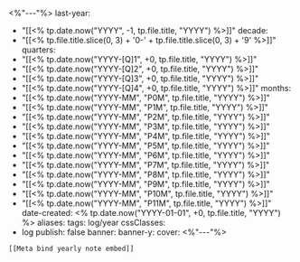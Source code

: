 <%"---"%>
last-year:
  - "[[<% tp.date.now("YYYY", -1, tp.file.title, "YYYY") %>]]"
decade:
  - "[[<% tp.file.title.slice(0, 3) + '0-' + tp.file.title.slice(0, 3) + '9' %>]]"
quarters:
  - "[[<% tp.date.now("YYYY-[Q]1", +0, tp.file.title, "YYYY") %>]]"
  - "[[<% tp.date.now("YYYY-[Q]2", +0, tp.file.title, "YYYY") %>]]"
  - "[[<% tp.date.now("YYYY-[Q]3", +0, tp.file.title, "YYYY") %>]]"
  - "[[<% tp.date.now("YYYY-[Q]4", +0, tp.file.title, "YYYY") %>]]"
months:
  - "[[<% tp.date.now("YYYY-MM", "P0M", tp.file.title, "YYYY") %>]]"
  - "[[<% tp.date.now("YYYY-MM", "P1M", tp.file.title, "YYYY") %>]]"
  - "[[<% tp.date.now("YYYY-MM", "P2M", tp.file.title, "YYYY") %>]]"
  - "[[<% tp.date.now("YYYY-MM", "P3M", tp.file.title, "YYYY") %>]]"
  - "[[<% tp.date.now("YYYY-MM", "P4M", tp.file.title, "YYYY") %>]]"
  - "[[<% tp.date.now("YYYY-MM", "P5M", tp.file.title, "YYYY") %>]]"
  - "[[<% tp.date.now("YYYY-MM", "P6M", tp.file.title, "YYYY") %>]]"
  - "[[<% tp.date.now("YYYY-MM", "P7M", tp.file.title, "YYYY") %>]]"
  - "[[<% tp.date.now("YYYY-MM", "P8M", tp.file.title, "YYYY") %>]]"
  - "[[<% tp.date.now("YYYY-MM", "P9M", tp.file.title, "YYYY") %>]]"
  - "[[<% tp.date.now("YYYY-MM", "P10M", tp.file.title, "YYYY") %>]]"
  - "[[<% tp.date.now("YYYY-MM", "P11M", tp.file.title, "YYYY") %>]]"
date-created: <% tp.date.now("YYYY-01-01", +0, tp.file.title, "YYYY") %>
aliases: 
tags: log/year
cssClasses:
  - log
publish: false
banner: 
banner-y: 
cover: 
<%"---"%>


```meta-bind-embed
[[Meta bind yearly note embed]]
```
